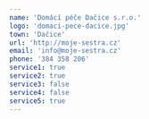 ```yaml
---
name: 'Domácí péče Dačice s.r.o.'
logo: 'domaci-pece-dacice.jpg'
town: 'Dačice'
url: 'http://moje-sestra.cz'
email: 'info@moje-sestra.cz'
phone: '384 358 206'
service1: true
service2: true
service3: false
service4: false
service5: true
---
```

